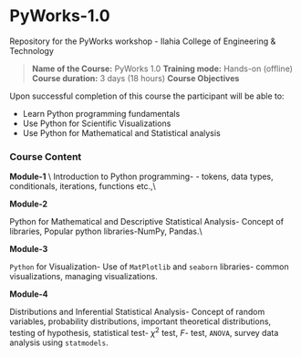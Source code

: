 # PyWorks-1.0
Repository for the PyWorks workshop - Ilahia College of Engineering &amp; Technology
>**Name of the Course:** PyWorks 1.0
>**Training mode:** Hands-on (offline)
>**Course duration:** 3 days (18 hours)
>**Course Objectives**

Upon successful completion of this course the participant will be able to:
- Learn Python programming fundamentals
-  Use Python for Scientific Visualizations
- Use Python for Mathematical and Statistical analysis

### Course Content

**Module-1** \\
Introduction to Python programming- - tokens, data types, conditionals, iterations, functions etc.,\\

**Module-2**

Python for Mathematical and Descriptive Statistical Analysis- Concept of libraries, Popular python libraries-NumPy, Pandas.\\

**Module-3**

`Python` for Visualization- Use of `MatPlotlib` and `seaborn` libraries- common visualizations, managing visualizations.

**Module-4**

Distributions and Inferential Statistical Analysis- Concept of random variables, probability distributions, important theoretical distributions, testing of hypothesis, statistical test- $\chi^2$ test, $F$- test, `ANOVA`, survey data analysis using `statmodels`.
